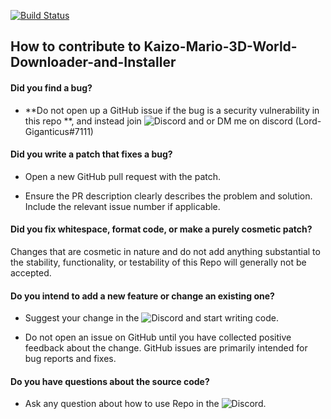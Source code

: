 [![Build Status](https://github.com/Lord-Giganticus/Kaizo-Mario-3D-World-Downloader-and-Installer/actions/workflows/build.yml/badge.svg)](https://github.com/Lord-Giganticus/Kaizo-Mario-3D-World-Downloader-and-Installer/actions/workflows/build.yml)

## How to contribute to Kaizo-Mario-3D-World-Downloader-and-Installer

#### **Did you find a bug?**

* **Do not open up a GitHub issue if the bug is a security vulnerability
  in this repo **, and instead join ![Discord](https://img.shields.io/discord/574264880266477587?color=blue&label=Surf%20Games&logo=Discord&logoColor=blue) and or DM me on discord (Lord-Giganticus#7111)
  
#### **Did you write a patch that fixes a bug?**

* Open a new GitHub pull request with the patch.

* Ensure the PR description clearly describes the problem and solution. Include the relevant issue number if applicable.

#### **Did you fix whitespace, format code, or make a purely cosmetic patch?**

Changes that are cosmetic in nature and do not add anything substantial to the stability, functionality, or testability of this Repo will generally not be accepted.

#### **Do you intend to add a new feature or change an existing one?**

* Suggest your change in the ![Discord](https://img.shields.io/discord/574264880266477587?color=blue&label=Surf%20Games&logo=Discord&logoColor=blue) and start writing code.

* Do not open an issue on GitHub until you have collected positive feedback about the change. GitHub issues are primarily intended for bug reports and fixes.

#### **Do you have questions about the source code?**

* Ask any question about how to use Repo in the ![Discord](https://img.shields.io/discord/574264880266477587?color=blue&label=Surf%20Games&logo=Discord&logoColor=blue).
